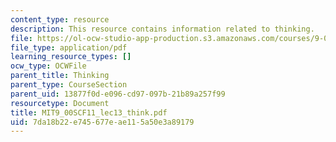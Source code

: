 ```yaml
---
content_type: resource
description: This resource contains information related to thinking.
file: https://ol-ocw-studio-app-production.s3.amazonaws.com/courses/9-00sc-introduction-to-psychology-fall-2011/7da18b22e745677eae115a50e3a89179_MIT9_00SCF11_lec13_think.pdf
file_type: application/pdf
learning_resource_types: []
ocw_type: OCWFile
parent_title: Thinking
parent_type: CourseSection
parent_uid: 13877f0d-e096-cd97-097b-21b89a257f99
resourcetype: Document
title: MIT9_00SCF11_lec13_think.pdf
uid: 7da18b22-e745-677e-ae11-5a50e3a89179
---
```

